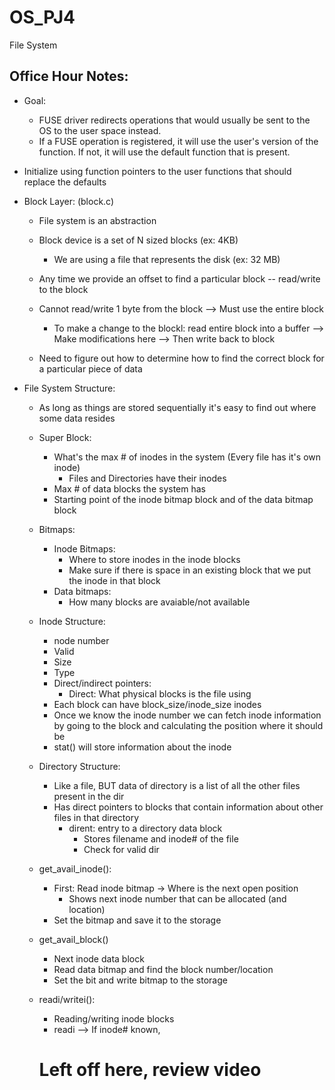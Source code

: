 # OS_PJ4
File System



## Office Hour Notes:

- Goal:
    - FUSE driver redirects operations that would usually be sent to the OS to the user space instead.
    - If a FUSE operation is registered, it will use the user's version of the function. If not, it will use the default function that is present.

- Initialize using function pointers to the user functions that should replace the defaults
- Block Layer: (block.c)
    - File system is an abstraction
    - Block device is a set of N sized blocks (ex: 4KB)
        - We are using a file that represents the disk (ex: 32 MB)
    - Any time we provide an offset to find a particular block -- read/write to the block
    - Cannot read/write 1 byte from the block --> Must use the entire block
        - To make a change to the blockl: read entire block into a buffer --> Make modifications here --> Then write back to block

    - Need to figure out how to determine how to find the correct block for a particular piece of data

- File System Structure:
    - As long as things are stored sequentially it's easy to find out where some data resides
    - Super Block: 
        - What's the max # of inodes in the system (Every file has it's own inode)
            - Files and Directories have their inodes
        - Max # of data blocks the system has
        - Starting point of the inode bitmap block and of the data bitmap block
    - Bitmaps:
        - Inode Bitmaps:
            - Where to store inodes in the inode blocks
            - Make sure if there is space in an existing block that we put the inode in that block
        - Data bitmaps: 
            - How many blocks are avaiable/not available

    - Inode Structure:
        - node number
        - Valid
        - Size
        - Type
        - Direct/indirect pointers: 
            - Direct: What physical blocks is the file using
        - Each block can have block_size/inode_size inodes
        - Once we know the inode number we can fetch inode information by going to the block and calculating the position where it should be
        - stat() will store information about the inode

    - Directory Structure:
        - Like a file, BUT data of directory is a list of all the other files present in the dir
        - Has direct pointers to blocks that contain information about other files in that directory
            - dirent: entry to a directory data block
                - Stores filename and inode# of the file
                - Check for valid dir

    - get_avail_inode():
        - First: Read inode bitmap -> Where is the next open position
            - Shows next inode number that can be allocated (and location)
        - Set the bitmap and save it to the storage

    - get_avail_block()
        - Next inode data block
        - Read data bitmap and find the block number/location
        - Set the bit and write bitmap to the storage

    - readi/writei():
        - Reading/writing inode blocks
        - readi --> If inode# known, 
         # Left off here, review video


